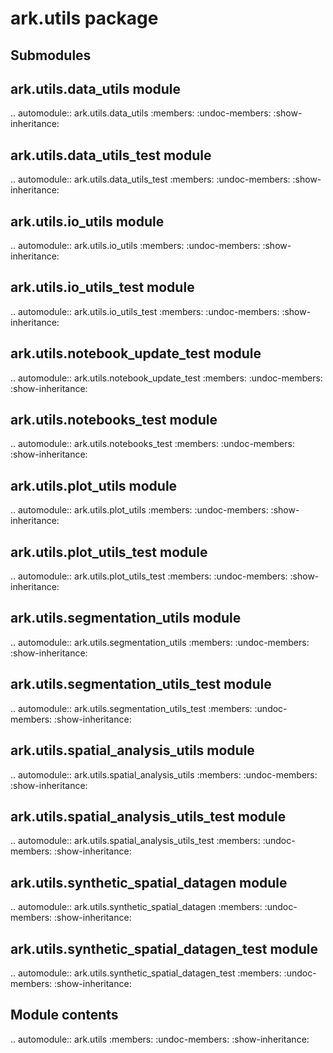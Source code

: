 ark.utils package
=================

Submodules
----------

ark.utils.data\_utils module
----------------------------

.. automodule:: ark.utils.data_utils
   :members:
   :undoc-members:
   :show-inheritance:

ark.utils.data\_utils\_test module
----------------------------------

.. automodule:: ark.utils.data_utils_test
   :members:
   :undoc-members:
   :show-inheritance:

ark.utils.io\_utils module
--------------------------

.. automodule:: ark.utils.io_utils
   :members:
   :undoc-members:
   :show-inheritance:

ark.utils.io\_utils\_test module
--------------------------------

.. automodule:: ark.utils.io_utils_test
   :members:
   :undoc-members:
   :show-inheritance:

ark.utils.notebook\_update\_test module
---------------------------------------

.. automodule:: ark.utils.notebook_update_test
   :members:
   :undoc-members:
   :show-inheritance:

ark.utils.notebooks\_test module
--------------------------------

.. automodule:: ark.utils.notebooks_test
   :members:
   :undoc-members:
   :show-inheritance:

ark.utils.plot\_utils module
----------------------------

.. automodule:: ark.utils.plot_utils
   :members:
   :undoc-members:
   :show-inheritance:

ark.utils.plot\_utils\_test module
----------------------------------

.. automodule:: ark.utils.plot_utils_test
   :members:
   :undoc-members:
   :show-inheritance:

ark.utils.segmentation\_utils module
------------------------------------

.. automodule:: ark.utils.segmentation_utils
   :members:
   :undoc-members:
   :show-inheritance:

ark.utils.segmentation\_utils\_test module
------------------------------------------

.. automodule:: ark.utils.segmentation_utils_test
   :members:
   :undoc-members:
   :show-inheritance:

ark.utils.spatial\_analysis\_utils module
-----------------------------------------

.. automodule:: ark.utils.spatial_analysis_utils
   :members:
   :undoc-members:
   :show-inheritance:

ark.utils.spatial\_analysis\_utils\_test module
-----------------------------------------------

.. automodule:: ark.utils.spatial_analysis_utils_test
   :members:
   :undoc-members:
   :show-inheritance:

ark.utils.synthetic\_spatial\_datagen module
--------------------------------------------

.. automodule:: ark.utils.synthetic_spatial_datagen
   :members:
   :undoc-members:
   :show-inheritance:

ark.utils.synthetic\_spatial\_datagen\_test module
--------------------------------------------------

.. automodule:: ark.utils.synthetic_spatial_datagen_test
   :members:
   :undoc-members:
   :show-inheritance:


Module contents
---------------

.. automodule:: ark.utils
   :members:
   :undoc-members:
   :show-inheritance:
